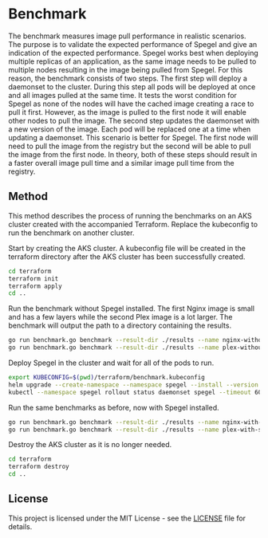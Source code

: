# Benchmark

The benchmark measures image pull performance in realistic scenarios. The purpose is to validate the expected performance of Spegel and give an indication of the expected performance.
Spegel works best when deploying multiple replicas of an application, as the same image needs to be pulled to multiple nodes resulting in the image being pulled from Spegel.
For this reason, the benchmark consists of two steps. The first step will deploy a daemonset to the cluster. During this step all pods will be deployed at once and all images pulled at the same time.
It tests the worst condition for Spegel as none of the nodes will have the cached image creating a race to pull it first. However, as the image is pulled to the first node it will enable other nodes to pull the image.
The second step updates the daemonset with a new version of the image. Each pod will be replaced one at a time when updating a daemonset. This scenario is better for Spegel.
The first node will need to pull the image from the registry but the second will be able to pull the image from the first node. 
In theory, both of these steps should result in a faster overall image pull time and a similar image pull time from the registry.

## Method

This method describes the process of running the benchmarks on an AKS cluster created with the accompanied Terraform. Replace the kubeconfig to run the benchmark on another cluster.

Start by creating the AKS cluster. A kubeconfig file will be created in the terraform directory after the AKS cluster has been successfully created.

```bash
cd terraform
terraform init
terraform apply
cd ..
```

Run the benchmark without Spegel installed. The first Nginx image is small and has a few layers while the second Plex image is a lot larger. The benchmark will output the path to a directory containing the results.

```bash
go run benchmark.go benchmark --result-dir ./results --name nginx-without-spegel --kubeconfig ./terraform/benchmark.kubeconfig --namespace spegel-benchmark --images ghcr.io/mirrorshub/docker/nginx:1.24-alpine ghcr.io/mirrorshub/docker/nginx:1.25-alpine
go run benchmark.go benchmark --result-dir ./results --name plex-without-spegel  --kubeconfig ./terraform/benchmark.kubeconfig --namespace spegel-benchmark --images ghcr.io/linuxserver/plex:1.31.0 ghcr.io/linuxserver/plex:1.32.0
```

Deploy Spegel in the cluster and wait for all of the pods to run.

```bash
export KUBECONFIG=$(pwd)/terraform/benchmark.kubeconfig
helm upgrade --create-namespace --namespace spegel --install --version $VERSION spegel oci://ghcr.io/spegel-org/helm-charts/spegel
kubectl --namespace spegel rollout status daemonset spegel --timeout 60s
```

Run the same benchmarks as before, now with Spegel installed.

```bash
go run benchmark.go benchmark --result-dir ./results --name nginx-with-spegel --kubeconfig ./terraform/benchmark.kubeconfig --namespace spegel-benchmark --images ghcr.io/mirrorshub/docker/nginx:1.24-alpine ghcr.io/mirrorshub/docker/nginx:1.25-alpine
go run benchmark.go benchmark --result-dir ./results --name plex-with-spegel --kubeconfig ./terraform/benchmark.kubeconfig --namespace spegel-benchmark --images ghcr.io/linuxserver/plex:1.31.0 ghcr.io/linuxserver/plex:1.32.0
```

Destroy the AKS cluster as it is no longer needed.

```bash
cd terraform
terraform destroy
cd ..
```

## License

This project is licensed under the MIT License - see the [LICENSE](LICENSE) file for details.
